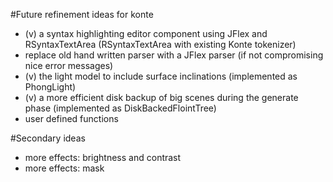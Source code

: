 #Future refinement ideas for konte

 - (v) a syntax highlighting editor component using JFlex and RSyntaxTextArea (RSyntaxTextArea with existing Konte tokenizer)
 - replace old hand written parser with a JFlex parser (if not compromising nice error messages)
 - (v) the light model to include surface inclinations (implemented as PhongLight)
 - (v) a more efficient disk backup of big scenes during the generate phase (implemented as DiskBackedFlointTree)
 - user defined functions

#Secondary ideas

 - more effects:  brightness and contrast
 - more effects:  mask

